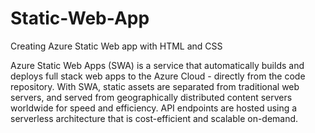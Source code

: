# Static-Web-App
Creating Azure Static Web app with HTML and CSS

Azure Static Web Apps (SWA) is a service that automatically builds and deploys full stack web apps to the Azure Cloud - directly from the code repository. With SWA, static assets are separated from traditional web servers, and served from geographically distributed content servers worldwide for speed and efficiency. API endpoints are hosted using a serverless architecture that is cost-efficient and scalable on-demand.
